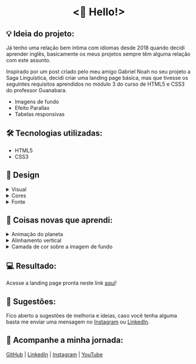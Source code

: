 <h1 align="center"> <🖖 Hello!> </h1>

 ## 💡 Ideia do projeto:

Já tenho uma relação bem íntima com idiomas desde 2018 quando decidi aprender inglês, basicamente os meus projetos sempre têm alguma relação com este assunto.

Inspirado por um post criado pelo meu amigo Gabriel Noah no seu projeto a Saga Linguística, decidi criar uma landing page básica, mas que tivesse os seguintes requisitos aprendidos no módulo 3 do curso de HTML5 e CSS3 do professor Guanabara.

- Imagens de fundo
- Efeito Parallax
- Tabelas responsivas

## 🛠 Tecnologias utilizadas:

- HTML5
- CSS3

## 🎨 Design 

<details>
<summary>Visual</summary>
<P>O conceito visual era trazer uma sensação imersiva ao usuário, recriando o espaço e o nosso planeta para mostrar a diversidade linguística e cultural.</p>
<p>Ao mesmo tempo, podemos imaginar a nossa insignificância comparada ao universo, buscando nos questionar sobre a possibilidade da existência de outros idiomas <👽>.</p>
<p>Uma das minhas decisões de design foi justamente ocupar a tela inteira tanto no computador quanto no celular, criando um momento de contemplação.</p>
</details>

<details>
<summary>Cores</summary>
<p>Utilizei uma paleta com 4 cores, sendo 2 cores básicas (preto e branco) para textos e 2 cores para destaques (azul-marinho e azul-claro) em títulos, links, botões e a tabela.</p>

<p>Cores utilizadas:</p>

- #000000 (preto)
- #ffffff (branco)
- #2b3f5c (azul-marinho)
- #659bc3 (azul-claro)
</details>

<details>
<summary>Fonte</summary>

Como fonte destaque utilizei a [Pacifico]( https://fonts.google.com/specimen/Pacifico?category=Handwriting ) , o objetivo era trazer a ideia das palavras escritas e essa relação intrínseca com os sons (o qual é algo tão comum quando aprendemos um novo idioma).

A segunda fonte utilizada foi a [Inter]( https://fonts.google.com/specimen/Inter ) para os textos, a escolha é pelo simples fato dessa fonte ter uma ótima legibilidade.

</details>

## 📝 Coisas novas que aprendi:

<details>
<summary>Animação do planeta</summary>
Essa parte foi a que deu mais trabalho, a ideia inicial era apenas colocar uma imagem de um globo e criar uma animação de rotação.

Na minha cabeça era simples, passaram-se algumas horas de pesquisa e testes incansáveis e não consegui um resultado interessante.

Fui até o YouTube e encontrei aleatoriamente um tutorial de animação aplicado exatamente na Terra, o resultado foi o suficiente para apaziguar minha teimosa mente.

Para assistir o tutorial clique [aqui]( https://www.youtube.com/watch?v=9HXpirUu_H4&list=WL&index=3 ).
</details>

<details>
<summary>Alinhamento vertical</summary>

Este tutorial [aqui]( https://www.w3schools.com/cssref/tryit.php?filename=trycss3_background_hero ) do W3Schools me ajudou muito na questão de centralizar os textos e o botão na segunda imagem de fundo próxima do rodapé. Na realidade já havia visto isso no curso, mas este tutorial me deu outra perspectiva que não pensei anteriormente.

</details>

<details>
<summary>Camada de cor sobre a imagem de fundo</summary>

<p>Um problema que me deparei foi que o texto na segunda imagem de fundo ficava com uma legibilidade horrível, para contornar essa situação fui atrás de uma solução para criar uma camada de cor semi transparente sobre a imagem de fundo.</p>

Confira o tutorial [aqui](https://www.youtube.com/watch?v=jAXF7oS0RB4&ab_channel=WebDevTutorials).

</details>

## 💻 Resultado:

Acesse a landing page pronta neste link [aqui](https://oliveltonsantos.github.io/idiomas-mais-falados-do-mundo/)!

## 💬 Sugestões:

Fico aberto a sugestões de melhoria e ideias, caso você tenha alguma basta me enviar uma mensagem no [Instagram](https://www.instagram.com/navegandoemc0d1gos) ou [LinkedIn](https://www.linkedin.com/in/olivelton-santos).

## 📱 Acompanhe a minha jornada:

[GitHub](https://github.com/oliveltonsantos) | [LinkedIn](https://www.linkedin.com/in/olivelton-santos) | [Instagram](https://www.instagram.com/navegandoemc0d1gos) | [YouTube](https://www.youtube.com/@navegandoemc0d1gos)

